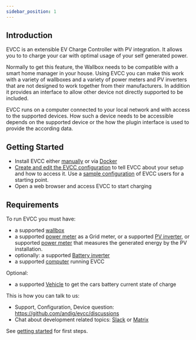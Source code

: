 ```yaml
---
sidebar_position: 1
---
```


## Introduction

EVCC is an extensible EV Charge Controller with PV integration. It allows you to to charge your car with optimal usage of your self generated power.

Normally to get this feature, the Wallbox needs to be compatible with a smart home manager in your house. Using EVCC you can make this work with a variety of wallboxes and a variety of power meters and PV inverters that are not designed to work together from their manufacturers. In addition it provides an interface to allow other device not directly supported to be included.

EVCC runs on a computer connected to your local network and with access to the supported devices. How such a device needs to be accessible depends on the supported device or the how the plugin interface is used to provide the according data.

## Getting Started

- Install EVCC either [manually](1.1.-manual-installation) or via [Docker](1.2.-docker-installation)
- [Create and edit the EVCC configuration](1.3.-manual-configuration) to tell EVCC about your setup and how to access it. Use a [sample configuration](7.-sample-configurations) of EVCC users for a starting point.
- Open a web browser and access EVCC to start charging

## Requirements

To run EVCC you must have:

- a supported [wallbox](2.-wallbox)
- a supported [power meter](3.-power-meter) as a Grid meter, or a supported [PV inverter](4.-pv-inverter), or supported [power meter](3.-power-meter) that measures the generated energy by the PV installation.
- optionally: a supported [Battery inverter](5.-battery-inverter)
- a supported [computer](2.-computer-requirements) running EVCC

Optional:

- a supported [Vehicle](6.-vehicle) to get the cars battery current state of charge

This is how you can talk to us:

- Support, Configuration, Device question: https://github.com/andig/evcc/discussions
- Chat about development related topics: [Slack](https://join.slack.com/t/evccgroup/shared_invite/zt-fw52e6lt-tdazCp1LPdPlYuKz3PvTAw) or [Matrix](https://app.element.io/#/room/#evcc-io:matrix.org)

See [getting started](1.-getting-started) for first steps.
